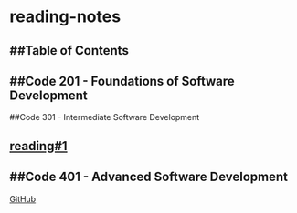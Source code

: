 # reading-notes
##Table of Contents
---
##Code 201 - Foundations of Software Development
---
##Code 301 - Intermediate Software Development

[reading#1](class01.md)
---
##Code 401 - Advanced Software Development
---
[GitHub](https://github.com/bayanfuad)
